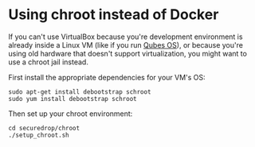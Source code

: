 # Using chroot instead of Docker

If you can't use VirtualBox because you're development environment is already inside a Linux VM (like if you run [Qubes OS](http://qubes-os.org/)), or because you're using old hardware that doesn't support virtualization, you might want to use a chroot jail instead.

First install the appropriate dependencies for your VM's OS:

    sudo apt-get install debootstrap schroot
    sudo yum install debootstrap schroot

Then set up your chroot environment:

    cd securedrop/chroot
    ./setup_chroot.sh

